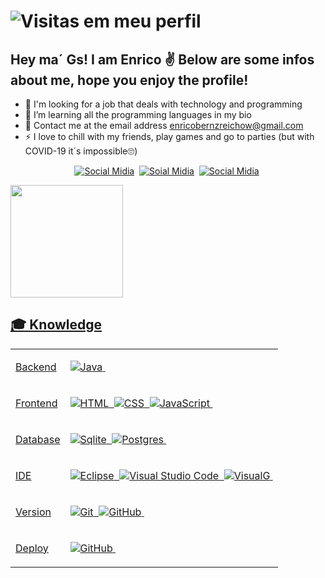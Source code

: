 # ![Visitas em meu perfil](https://komarev.com/ghpvc/?username=EnricoReichow&color=ff0000&label=Welcome+to+my+profile+you+are+visitor+nº:)

## Hey ma´ Gs! I am Enrico ✌ Below are some infos about me, hope you enjoy the profile!

- 🔭 I'm looking for a job that deals with technology and programming
- 🌱 I’m learning all the programming languages in my bio
- 💬 Contact me at the email address enricobernzreichow@gmail.com
- ⚡ I love to chill with my friends, play games and go to parties (but with COVID-19 it´s impossible🙄)

<center>

[![Social Midia](https://img.shields.io/badge/-Instagram-ff0000?style=flat&logo=instagram&logoColor=white)](https://www.instagram.com/enricoo.r/)&nbsp;
[![Soial Midia](https://img.shields.io/badge/-Email-green?style=flat&logo=gmail&logoColor=white)](https://mail.google.com/mail/?view=cm&fs=1&to=enricobernzreichow@gmail.com&su=Contato%20-%20via%20perfil%20do%20github&body=Ol%C3%A1%20Enrico,%20tudo%20bem?)&nbsp;
[![Social Midia](https://img.shields.io/badge/-Linkedin-blue?style=flat&logo=linkedin&logoColor=white)](https://www.linkedin.com/in/enrico-reichow-415b37213/)&nbsp;

</center>

<div>
  <a href="https://github.com/EnricoReichow">
  <img height="180em" src="https://github-readme-stats.vercel.app/api/top-langs/?username=EnricoReichow&layout=compact&langs_count=7&theme=blue-green"/>
  </div>
  
  ## 🎓 Knowledge

<table > 
<tbody>
<tr>
<td>Backend</td>
<td>

![Java](https://img.shields.io/badge/-Java-black?style=flat&logo=Java)&nbsp;

</tr>

<tr>
<td>Frontend</td>
<td>

![HTML](https://img.shields.io/badge/-HTML-black?style=flat&logo=HTML5)&nbsp;
![CSS](https://img.shields.io/badge/-CSS-black?style=flat&logo=CSS3&logoColor=1572B6)&nbsp;
![JavaScript](https://img.shields.io/badge/-JavaScript-black?style=flat&logo=javascript)&nbsp;

</td>

</tr>
  
<tr>

<td>Database</td>
<td>

![Sqlite](https://img.shields.io/badge/-Sqlite-black?style=flat&logo=sqlite)&nbsp;
![Postgres](https://img.shields.io/badge/-PostgreSql-black?style=flat&logo=postgresql)&nbsp;

</td>
</tr>

<tr>

<td>IDE</td>
<td>

![Eclipse](https://img.shields.io/badge/-Eclipse-black?style=flat&logo=eclipse-ide&logoColor=orange)&nbsp;
![Visual Studio Code](https://img.shields.io/badge/-Visual%20Studio%20Code-black?style=flat&logo=visual-studio-code&logoColor=007ACC)&nbsp;
![VisualG](https://img.shields.io/badge/-VisualG-black?style=flat&logo=v&logoColor=a66321)&nbsp;
  
</td>
</tr>

<tr>

<td>Version</td>
<td>

![Git](https://img.shields.io/badge/-Git-black?style=flat&logo=git)&nbsp;
![GitHub](https://img.shields.io/badge/-GitHub-black?style=flat&logo=github)&nbsp;

</td>
</tr>

<tr>

<td>Deploy</td>

 <td>

![GitHub](https://img.shields.io/badge/-GitHub-black?style=flat&logo=github)&nbsp;

</td>
</tr>

</tbody>
</table>

  
  ##
 
      
    

